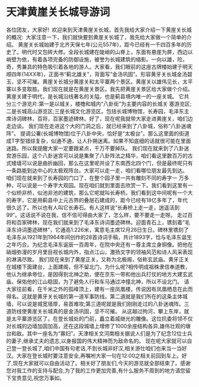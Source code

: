 # 天津黄崖关长城导游词
各位团友，大家好! 欢迎来到天津黄崖关长城，首先我给大家介绍一下黄崖关长城的概况: 大家注意一下，我们就快要到黄崖关长城了，我先给大家做一个简单的介绍。
黄崖关长城始建于北齐天保七年(公元557年)，距今已经有一千四百多年的历史了。明代时又包砖大修。全段长城建在陡峭的山脊上，东面有悬崖为屏，西边以峭壁为依，有着各项完备的防御设施，被誉为长城建筑的缩影。一向以雄，险，奇，秀兼具的特色吸引着各地的游人。大家看，我们眼前的这座古牌楼始建于明天顺四年(14XX年)，正面书“蓟北雄关”，背面写“金汤巩固”。形容黄牙关长城金汤碧玉，坚不可摧。黄崖关长城分黄崖关和太平寨两个景区。黄崖关以雄伟见长，太平寨以多变取胜。我们现在就是在黄崖关景区。我先把黄崖关景区给大家做个介绍。
黄崖关建于明代，是长城沿线著名的关隘，也是蓟县境内唯一的一座关城。
它共分三个游览片:第一是以城关，楼橹和城内“八卦街”为主要内容的长城关
塞游览区;二是长城高山游览区;三是长城文化游览区。包括长城博物馆，长寿园，毛泽东主席诗词碑林，百将，百家墨迹碑林。好了，现在呢我就带大家走进黄崖关，咱们边走边谈。
我们现在走进这个大的门洞之后，就已经来到了八卦城，俗称“八卦迷魂阵”。
提调公署(长城博物馆)位于八卦中央，恰好是“太极台”。那么这里面的街道成T字型错综复杂，似通不通，让人扑朔迷离。如果不知底细的话就很可能在里面迷路。所以我提醒大家一定要跟紧点，千万不要掉队。
我们现在就来到了八卦迷宫游乐园，这个八卦迷宫可以说是集聚了八卦阵法之精华，咱们看这里数百万的古式矮墙可以说是曲折幽回，那么在这里呢共设了东南西北四个门，但是最终呢只有一条路能到达中心的太极观阵台。大家可以走一走，咱们看哪位朋友最先到达。
咱们现在就来到了长寿园的门口了，在整个园子里一共有雕刻不同的寿字一
万多种，可以说是一个寿字大观园。现在咱们就到里面去欣赏一下。我们看到这里有一个似桥非桥，似池非池的建筑，那么它呢就叫长寿桥。我们看到这中间呢有一个大的寿字，它是用蓟县中上元古界的叠层石建成的，距今已经有18亿多年了，年代很久远了。所以也有人叫它长寿石。有人这样说“长寿桥上走一走，逍遥活到99”。这话说不说在我，信不信可得由大家了，怎么样，要不要走一走呀。
走过百将和百家碑林，现在我们就来到了毛泽东诗词墨迹碑林。迎面青石上，镌刻着“毛泽东诗词墨迹碑林”，它通高1.226米，寓意毛主席12月26日生日。碑林里镌刻了毛泽东从1921年到1964年间创作的28首诗词手稿，共计1893字，恰与毛泽东诞生之年巧合。为纪念毛泽东诞辰一百周年，在院中央还有一尊主席立身铜像。把他在硝烟弥漫的岁月里目视长城内外，指点江山，激扬文字的领袖风范和诗人风采表现的淋漓尽致。
我们现在来到了黄崖正关，又称为北极阁，俗称玄武庙。黄牙正关在城楼下面建台，上面建阁，但不留北门，为什么呢?相传明成祖株隶信奉道教，他认为继承帝位，是因得到北神之助，便在京东一带和他出兵打仗的地方大建玄武庙，保佑他的江山稳固，为了避免人行和车马通过冲撞北神，所以不设北门。
请大家往前看，在千米之外的孤峰顶上，建有一座凤凰楼，传说因有凤凰栖息在此而得名。这就是黄牙关长城的第一道军事防线。第二道就是我们所在的这条主体城墙，可以说是城宽墙厚，易首难攻;第三道呢就是我们刚刚走过的八卦迷魂阵。三道防线使黄崖关长城真的是金汤巩固，坚不可摧。
从这越过拘河，攀上东岸，就是太平寨游览区了。在登长城处的门前，矗立着戚继光的雕像。这位抗委将领不仅对长城的边墙加固加高，还在这段城墙上增修了1000余座结构各异,雄伟壮观的墩台和敌。其中一座名为“寡妇”。天津相关文河南相关据说人们是为了纪念12位士兵的妻子,继承丈夫的遗志,以身报国的伟大精神而为敌命名的。
现在呢大家就可以自己登一登长城了,咱们中国有句老话,不到长城非好汉,相关游仕咱们也来当一当好汉。大家在登长城时要注意安全,再嘱咐大家一句在12:00之相关前回到车上。好了,现在大家就可以自由活动了。相关好了朋友们,今天的游览就全部结束了。感谢您对我工作的支持与配合,为了我的工作更加完善,有什么服务不周到的地方请您留下宝贵意见,祝您万事如。